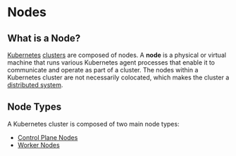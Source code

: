 
# Nodes

## What is a Node?

[Kubernetes](../what-is-kubernetes) [clusters](../clusters) are composed of nodes. 
A **node** is a physical or virtual machine that runs various Kubernetes agent processes that enable it to communicate 
and operate as part of a cluster. 
The nodes within a Kubernetes cluster are not necessarily colocated, which makes the cluster a
[distributed system](../../concepts/distributed-system).

## Node Types

A Kubernetes cluster is composed of two main node types:
- [Control Plane Nodes](../control-plane-nodes)
- [Worker Nodes](../worker-nodes)
